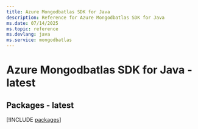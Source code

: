 ```yaml
---
title: Azure Mongodbatlas SDK for Java
description: Reference for Azure Mongodbatlas SDK for Java
ms.date: 07/14/2025
ms.topic: reference
ms.devlang: java
ms.service: mongodbatlas
---
```

# Azure Mongodbatlas SDK for Java - latest
## Packages - latest
[!INCLUDE [packages](mongodbatlas-index.md)]